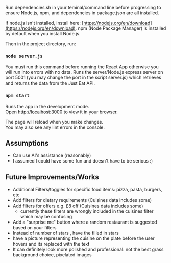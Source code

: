 Run dependencies.sh in your teminal/command line before progressing to ensure Node.js, npm, and dependencies in package.json are all installed.

If node.js isn't installed, install here: [https://nodejs.org/en/download](https://nodejs.org/en/download). npm (Node Package Manager) is installed by default when you install Node.js.


Then in the project directory, run:

### `node server.js`

You must run this command before running the React App otherwise you will run into errors with no data.
Runs the server/Node.js express server on port 5001 (you may change the port in the script server.js) which retrieves and returns the data from the Just Eat API.

### `npm start`

Runs the app in the development mode.\
Open [http://localhost:3000](http://localhost:3000) to view it in your browser.

The page will reload when you make changes.\
You may also see any lint errors in the console.

## Assumptions
- Can use AI's assistance (reasonably)
- I assumed I could have some fun and doesn't have to be serious :)

## Future Improvements/Works
- Additional Filters/toggles for specific food items: pizza, pasta, burgers, etc
- Add filters for dietary requirements (Cuisines data includes some)
- Add filters for offers e.g. £8 off (Cuisines data includes some)
    - currently these filters are wrongly included in the cuisines filter which may be confusing
- Add a "surprise me" button where a random restaurant is suggested based on your filters
- Instead of number of stars <star emoji>, have the filled in stars
- have a picture representing the cuisine on the plate before the user hovers and its replaced with the text
- It can definitely look more polished and professional: not the best grass background choice, pixelated images